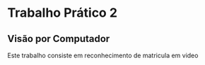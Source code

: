 # Trabalho Prático 2
## Visão por Computador
Este trabalho consiste em reconhecimento de matricula em video